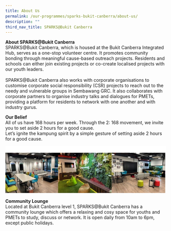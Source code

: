 ```yaml
---
title: About Us
permalink: /our-programmes/sparks-bukit-canberra/about-us/
description: ""
third_nav_title: SPARKS@Bukit Canberra
---
```

<b>**About SPARKS@Bukit Canberra**</b>
<br>
SPARKS@Bukit Canberra, which is housed at the Bukit Canberra Integrated Hub, serves as a one-stop volunteer centre.  It promotes community bonding through meaningful cause-based outreach projects.    Residents and schools can either join existing projects or co-create localised projects with our youth leaders.<br><br>
SPARKS@Bukit Canberra also works with corporate organisations to customise corporate social responsibility (CSR) projects to reach out to the needy and vulnerable groups in Sembawang GRC.  It also collaborates with corporate partners to organise industry talks and dialogues for PMETs, providing a platform for residents to network with one another and with industry gurus.

<b>Our Belief</b><br>
All of us have 168 hours per week. Through the 2: 168 movement, we invite you to set aside 2 hours for a good cause.<br>
Let’s ignite the kampung spirit by a simple gesture of setting aside 2 hours for a good cause.

![SPARKS@Bukit Canberra Community Lounge](/images/Our%20Programmes/sparks@bukit%20canberra%20community%20lounge.jpg)

<b>Community Lounge</b><br>
Located at Bukit Canberra level 1, SPARKS@Bukit Canberra has a community lounge which offers a relaxing and cosy space for youths and PMETs to study, discuss or network.  It is open daily from 10am to 6pm, except public holidays.